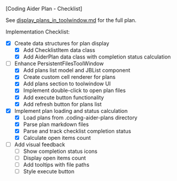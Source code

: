 [Coding Aider Plan - Checklist]

See [display_plans_in_toolwindow.md](display_plans_in_toolwindow.md) for the full plan.

Implementation Checklist:

- [X] Create data structures for plan display
    - [X] Add ChecklistItem data class
    - [X] Add AiderPlan data class with completion status calculation

- [ ] Enhance PersistentFilesToolWindow
    - [X] Add plans list model and JBList component
    - [X] Create custom cell renderer for plans
    - [X] Add plans section to toolwindow UI
    - [X] Implement double-click to open plan files
    - [X] Add execute button functionality
    - [X] Add refresh button for plans list

- [X] Implement plan loading and status calculation
    - [X] Load plans from .coding-aider-plans directory
    - [X] Parse plan markdown files
    - [X] Parse and track checklist completion status
    - [X] Calculate open items count

- [ ] Add visual feedback
    - [ ] Show completion status icons
    - [ ] Display open items count
    - [ ] Add tooltips with file paths
    - [ ] Style execute button
